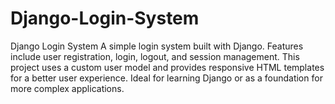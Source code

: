 # Django-Login-System
Django Login System A simple login system built with Django. Features include user registration, login, logout, and session management. This project uses a custom user model and provides responsive HTML templates for a better user experience. Ideal for learning Django or as a foundation for more complex applications.
